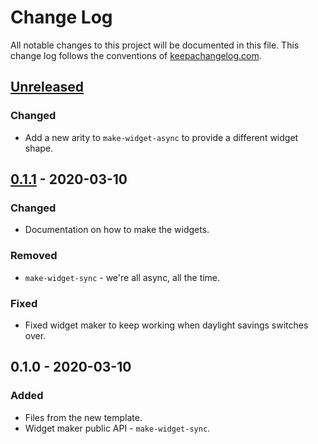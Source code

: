 # Change Log
All notable changes to this project will be documented in this file. This change log follows the conventions of [keepachangelog.com](http://keepachangelog.com/).

## [Unreleased]
### Changed
- Add a new arity to `make-widget-async` to provide a different widget shape.

## [0.1.1] - 2020-03-10
### Changed
- Documentation on how to make the widgets.

### Removed
- `make-widget-sync` - we're all async, all the time.

### Fixed
- Fixed widget maker to keep working when daylight savings switches over.

## 0.1.0 - 2020-03-10
### Added
- Files from the new template.
- Widget maker public API - `make-widget-sync`.

[Unreleased]: https://github.com/your-name/threading-macros/compare/0.1.1...HEAD
[0.1.1]: https://github.com/your-name/threading-macros/compare/0.1.0...0.1.1
